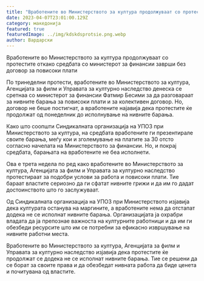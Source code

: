 ```yaml
---
title: "Вработените во Министерството за култура продолжуваат со протестите "
date: 2023-04-07T23:01:00.129Z
category: македонија
featured: true
featuredImage: ../img/kdskdsprotsie.png.webp
author: Вардарски
---
```


Вработените во Министерството за култура продолжуваат со протестите откако средбата со министерот за финансии заврши без договор за повисоки плати

По тринеделни протести, вработените во Министерството за култура, Агенцијата за филм и Управата за културно наследство денеска се сретнаа со министерот за финансии Фатмир Бесими за да разговараат за нивните барања за повисоки плати и за колективен договор. Но, договор не беше постигнат, а вработените најавија дека протестите ќе продолжат од понеделник до исполнување на нивните барања.

Како што соопшти Синдикалната организација на УПОЗ при Министерството за култура, на средбата вработените ги презентирале своите барања, меѓу кои и зголемување на платите за 30 отсто согласно начелата на Министерството за финансии. Но, и покрај средбата, барањата на вработените не беа исполнети.

Ова е трета недела по ред како вработените во Министерството за култура, Агенцијата за филм и Управата за културно наследство протестираат за подобри услови за работа и повисоки плати. Тие бараат властите сериозно да ги сфатат нивните грижи и да им го дадат достоинството што го заслужуваат.

Од Синдикалната организација на УПОЗ при Министерството изјавија дека културата останува на маргините, а вработените нема да отстапат додека не се исполнат нивните барања. Организацијата ја охрабри владата да ја препознае важноста на културните работници и да им ги обезбеди ресурсите што им се потребни за ефикасно извршување на нивните работни места.

Вработените во Министерството за култура, Агенцијата за филм и Управата за културно наследство изјавија дека протестите ќе продолжат се додека не се исполнат нивните барања. Тие се решени да се борат за своите права и да обезбедат нивната работа да биде ценета и почитувана од властите.
